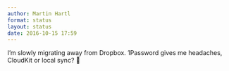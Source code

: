 ```yaml
---
author: Martin Hartl
format: status
layout: status
date: 2016-10-15 17:59
---
```

I’m slowly migrating away from Dropbox. 1Password gives me headaches, CloudKit or local sync? 🤔